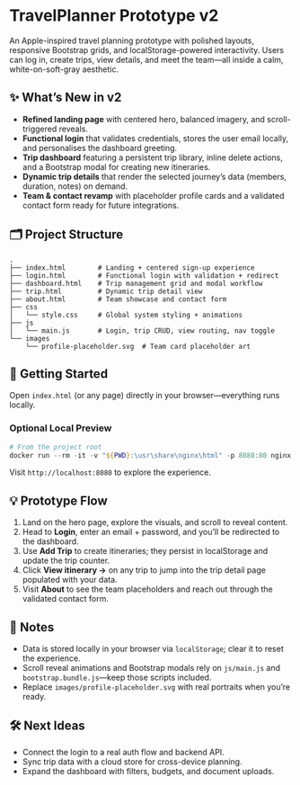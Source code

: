 # TravelPlanner Prototype v2

An Apple-inspired travel planning prototype with polished layouts, responsive Bootstrap grids, and localStorage-powered interactivity. Users can log in, create trips, view details, and meet the team—all inside a calm, white-on-soft-gray aesthetic.

## ✨ What’s New in v2

- **Refined landing page** with centered hero, balanced imagery, and scroll-triggered reveals.
- **Functional login** that validates credentials, stores the user email locally, and personalises the dashboard greeting.
- **Trip dashboard** featuring a persistent trip library, inline delete actions, and a Bootstrap modal for creating new itineraries.
- **Dynamic trip details** that render the selected journey’s data (members, duration, notes) on demand.
- **Team & contact revamp** with placeholder profile cards and a validated contact form ready for future integrations.

## 🗂️ Project Structure

```
.
├── index.html        # Landing + centered sign-up experience
├── login.html        # Functional login with validation + redirect
├── dashboard.html    # Trip management grid and modal workflow
├── trip.html         # Dynamic trip detail view
├── about.html        # Team showcase and contact form
├── css
│   └── style.css     # Global system styling + animations
├── js
│   └── main.js       # Login, trip CRUD, view routing, nav toggle
└── images
    └── profile-placeholder.svg  # Team card placeholder art
```

## 🚀 Getting Started

Open `index.html` (or any page) directly in your browser—everything runs locally.

### Optional Local Preview

```powershell
# From the project root
docker run --rm -it -v "${PWD}:\usr\share\nginx\html" -p 8080:80 nginx
```

Visit `http://localhost:8080` to explore the experience.

## 💡 Prototype Flow

1. Land on the hero page, explore the visuals, and scroll to reveal content.
2. Head to **Login**, enter an email + password, and you’ll be redirected to the dashboard.
3. Use **Add Trip** to create itineraries; they persist in localStorage and update the trip counter.
4. Click **View itinerary →** on any trip to jump into the trip detail page populated with your data.
5. Visit **About** to see the team placeholders and reach out through the validated contact form.

## 🧪 Notes

- Data is stored locally in your browser via `localStorage`; clear it to reset the experience.
- Scroll reveal animations and Bootstrap modals rely on `js/main.js` and `bootstrap.bundle.js`—keep those scripts included.
- Replace `images/profile-placeholder.svg` with real portraits when you’re ready.

## 🛠️ Next Ideas

- Connect the login to a real auth flow and backend API.
- Sync trip data with a cloud store for cross-device planning.
- Expand the dashboard with filters, budgets, and document uploads.
